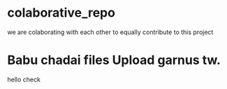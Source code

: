 # colaborative_repo
we are colaborating with each other to equally contribute to this project
# Babu chadai files Upload garnus tw.
hello check